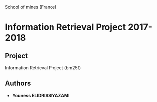 School of mines (France)

# Information Retrieval Project 2017-2018 

## Project 
Information Retrieval Project (bm25f)

## Authors

* **Youness ELIDRISSIYAZAMI**

